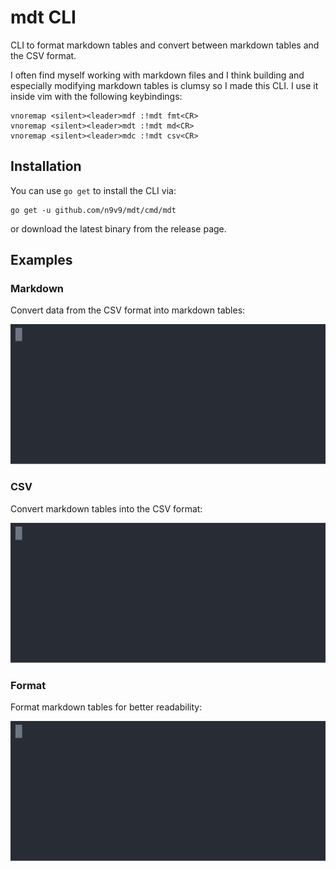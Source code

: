 # mdt CLI

CLI to format markdown tables and convert between markdown tables and the CSV
format.

I often find myself working with markdown files and I think building and
especially modifying markdown tables is clumsy so I made this CLI. I use it
inside vim with the following keybindings:

```vim
vnoremap <silent><leader>mdf :!mdt fmt<CR>
vnoremap <silent><leader>mdt :!mdt md<CR>
vnoremap <silent><leader>mdc :!mdt csv<CR>
```

## Installation

You can use `go get` to install the CLI via:

```
go get -u github.com/n9v9/mdt/cmd/mdt
```

or download the latest binary from the release page.

## Examples

### Markdown

Convert data from the CSV format into markdown tables:

![Example: md command](svgs/example_md.svg)

### CSV

Convert markdown tables into the CSV format:

![Example: csv command](svgs/example_csv.svg)

### Format

Format markdown tables for better readability:

![Example: fmt command](svgs/example_fmt.svg)

